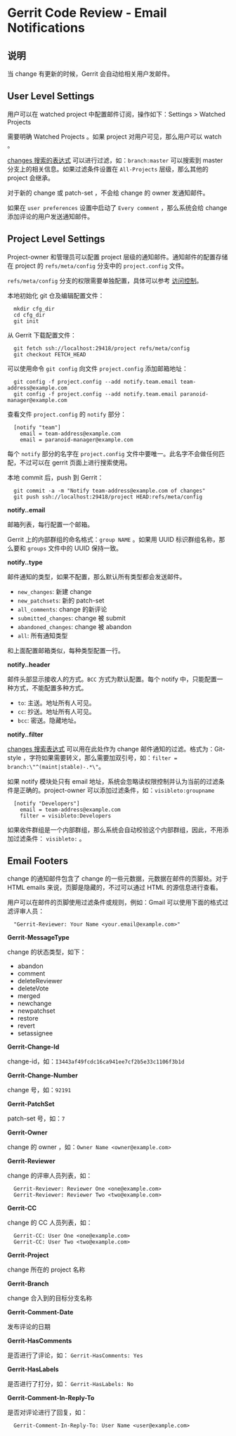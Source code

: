 # Gerrit Code Review - Email Notifications

## 说明

当 change 有更新的时候，Gerrit 会自动给相关用户发邮件。

## User Level Settings

用户可以在 watched project 中配置邮件订阅，操作如下：Settings > Watched Projects 

需要明确 Watched Projects 。如果 project 对用户可见，那么用户可以 watch 。

[changes 搜索的表达式](user-search.md) 可以进行过滤，如：`branch:master` 可以搜索到 master 分支上的相关信息。如果过滤条件设置在 `All-Projects` 层级，那么其他的 project 会继承。

对于新的 change 或 patch-set ，不会给 change 的 owner 发通知邮件。

如果在 `user preferences` 设置中启动了 `Every comment` ，那么系统会给 change 添加评论的用户发送通知邮件。

## Project Level Settings

Project-owner 和管理员可以配置 project 层级的通知邮件。通知邮件的配置存储在 project 的 `refs/meta/config` 分支中的 `project.config` 文件。

`refs/meta/config` 分支的权限需要单独配置，具体可以参考 [访问控制](access-control.md)。

本地初始化 git 仓及编辑配置文件：
```shell
  mkdir cfg_dir
  cd cfg_dir
  git init
```

从 Gerrit 下载配置文件：
```shell
  git fetch ssh://localhost:29418/project refs/meta/config
  git checkout FETCH_HEAD
```

可以使用命令 `git config` 向文件 `project.config` 添加邮箱地址：
```
  git config -f project.config --add notify.team.email team-address@example.com
  git config -f project.config --add notify.team.email paranoid-manager@example.com
```

查看文件 `project.config` 的 `notify` 部分：
```shell
  [notify "team"]
  	email = team-address@example.com
  	email = paranoid-manager@example.com
```

每个 `notify` 部分的名字在 `project.config` 文件中要唯一。此名字不会做任何匹配，不过可以在 gerrit 页面上进行搜索使用。

本地 commit 后，push 到 Gerrit：
```shell
  git commit -a -m "Notify team-address@example.com of changes"
  git push ssh://localhost:29418/project HEAD:refs/meta/config
```

**notify.<name>.email**

 邮箱列表，每行配置一个邮箱。

 Gerrit 上的内部群组的命名格式：`group NAME` 。如果用 UUID 标识群组名称，那么要和 `groups` 文件中的 UUID 保持一致。

**notify.<name>.type**

 邮件通知的类型，如果不配置，那么默认所有类型都会发送邮件。

 * `new_changes`: 新建 change
 * `new_patchsets`: 新的 patch-set
 * `all_comments`: change 的新评论
 * `submitted_changes`: change 被 submit
 * `abandoned_changes`: change 被 abandon
 * `all`: 所有通知类型

 和上面配置邮箱类似，每种类型配置一行。

**notify.<name>.header**

 邮件头部显示接收人的方式。`BCC` 方式为默认配置。每个 notify 中，只能配置一种方式，不能配置多种方式。

* `to`: 主送。地址所有人可见。
* `cc`: 抄送。地址所有人可见。
* `bcc`: 密送。隐藏地址。

**notify.<name>.filter**

  [changes 搜索表达式](user-search.md) 可以用在此处作为 change 邮件通知的过滤。格式为：Git-style ，字符如果需要转义，那么需要加双引号，如：`filter = branch:\"^(maint|stable)-.*\"`。

 如果 notify 模块处只有 email 地址，系统会忽略读权限控制并认为当前的过滤条件是正确的。project-owner 可以添加过滤条件，如：`visibleto:groupname` 
```shell
  [notify "Developers"]
  	email = team-address@example.com
  	filter = visibleto:Developers
```

 如果收件群组是一个内部群组，那么系统会自动校验这个内部群组，因此，不用添加过滤条件： `visibleto:` 。

## Email Footers

change 的通知邮件包含了 change 的一些元数据，元数据在邮件的页脚处。对于 HTML emails 来说，页脚是隐藏的，不过可以通过 HTML 的源信息进行查看。

用户可以在邮件的页脚使用过滤条件或规则，例如：Gmail 可以使用下面的格式过滤评审人员：

```shell
  "Gerrit-Reviewer: Your Name <your.email@example.com>"
```

**Gerrit-MessageType**

 change 的状态类型，如下：

 * abandon
 * comment
 * deleteReviewer
 * deleteVote
 * merged
 * newchange
 * newpatchset
 * restore
 * revert
 * setassignee

**Gerrit-Change-Id**

 change-id，如：`I3443af49fcdc16ca941ee7cf2b5e33c1106f3b1d`

**Gerrit-Change-Number**

 change 号，如：`92191`

**Gerrit-PatchSet**

 patch-set 号，如：`7`

**Gerrit-Owner**

 change 的 owner ，如：`Owner Name <owner@example.com>`

**Gerrit-Reviewer**

 change 的评审人员列表，如：

```
  Gerrit-Reviewer: Reviewer One <one@example.com>
  Gerrit-Reviewer: Reviewer Two <two@example.com>
```

**Gerrit-CC**

 change 的 CC 人员列表，如：
```
  Gerrit-CC: User One <one@example.com>
  Gerrit-CC: User Two <two@example.com>
```

**Gerrit-Project**

 change 所在的 project 名称

**Gerrit-Branch**

 change 合入到的目标分支名称

**Gerrit-Comment-Date**

 发布评论的日期

**Gerrit-HasComments**

 是否进行了评论，如： `Gerrit-HasComments: Yes`

**Gerrit-HasLabels**

 是否进行了打分，如： `Gerrit-HasLabels: No`

**Gerrit-Comment-In-Reply-To**

 是否对评论进行了回复，如：

```shell
  Gerrit-Comment-In-Reply-To: User Name <user@example.com>
```
